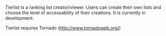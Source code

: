 Tierlist is a ranking list creator/viewer.  Users can create their own lists and choose the level of accessability of their creations.  It is currently in development.

Tierlist requires Tornado (http://www.tornadoweb.org/)